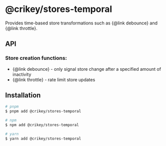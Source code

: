 # @crikey/stores-temporal

Provides time-based store transformations such as {@link debounce} and {@link throttle}.

## API

### Store creation functions:
* {@link debounce} - only signal store change after a specified amount of inactivity
* {@link throttle} - rate limit store updates

## Installation

```bash
# pnpm
$ pnpm add @crikey/stores-temporal

# npm
$ npm add @crikey/stores-temporal

# yarn
$ yarn add @crikey/stores-temporal
```
